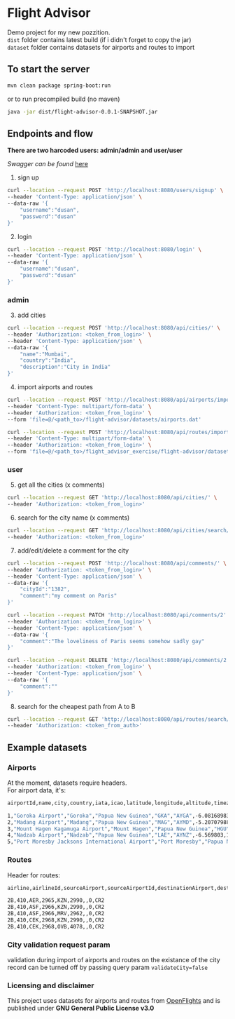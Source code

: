 # Flight Advisor

Demo project for my new pozzition.<br />
`dist` folder contains latest build (if i didn't forget to copy the jar)<br />
`dataset` folder contains datasets for airports and routes to import

## To start the server

```bash
mvn clean package spring-boot:run
```
or to run precompiled build (no maven)

```bash
java -jar dist/flight-advisor-0.0.1-SNAPSHOT.jar
```
## Endpoints and flow
**There are two harcoded users: __admin/admin__ and __user/user__**

*Swagger can be found* [here](http://localhost:8080/swagger-ui/)

1. sign up<br />
```bash
curl --location --request POST 'http://localhost:8080/users/signup' \
--header 'Content-Type: application/json' \
--data-raw '{
    "username":"dusan",
    "password":"dusan"
}'
```
2. login<br />
```bash
curl --location --request POST 'http://localhost:8080/login' \
--header 'Content-Type: application/json' \
--data-raw '{
    "username":"dusan",
    "password":"dusan"
}'
```
### __admin__<br />
3. add cities<br />
```bash
curl --location --request POST 'http://localhost:8080/api/cities/' \
--header 'Authorization: <token_from_login>' \
--header 'Content-Type: application/json' \
--data-raw '{
    "name":"Mumbai",
    "country":"India",
    "description":"City in India"
}'
```
4. import airports and routes<br />
```bash
curl --location --request POST 'http://localhost:8080/api/airports/import' \
--header 'Content-Type: multipart/form-data' \
--header 'Authorization: <token_from_login>' \
--form 'file=@/<path_to>/flight-advisor/datasets/airports.dat'
```
```bash
curl --location --request POST 'http://localhost:8080/api/routes/import' \
--header 'Content-Type: multipart/form-data' \
--header 'Authorization: <token_from_login>' \
--form 'file=@/<path_to>/flight_advisor_exercise/flight-advisor/datasets/routes.dat'
```
### __user__<br />
5. get all the cities (x comments)<br />
```bash
curl --location --request GET 'http://localhost:8080/api/cities/' \
--header 'Authorization: <token_from_login>'
```
6. search for the city name (x comments)<br />
```bash
curl --location --request GET 'http://localhost:8080/api/cities/search/San?limit=2' \
--header 'Authorization: <token_from_login>'
```
7. add/edit/delete a comment for the city<br />
```bash
curl --location --request POST 'http://localhost:8080/api/comments/' \
--header 'Authorization: <token_from_login>' \
--header 'Content-Type: application/json' \
--data-raw '{
    "cityId":"1382",
    "comment":"my comment on Paris"
}'
```
```bash
curl --location --request PATCH 'http://localhost:8080/api/comments/2' \
--header 'Authorization: <token_from_login>' \
--header 'Content-Type: application/json' \
--data-raw '{
    "comment":"The loveliness of Paris seems somehow sadly gay"
}'
```
```bash
curl --location --request DELETE 'http://localhost:8080/api/comments/2' \
--header 'Authorization: <token_from_login>' \
--header 'Content-Type: application/json' \
--data-raw '{
    "comment":""
}'
```
8. search for the cheapest path from A to B <br />
```bash
curl --location --request GET 'http://localhost:8080/api/routes/search/Belgrade/Punta Arenas' \
--header 'Authorization: <token_from_auth>'
```
## Example datasets 

### Airports
At the moment, datasets require headers.<br /> For airport data, it's:<br />

```bash
airportId,name,city,country,iata,icao,latitude,longitude,altitude,timezone,dst,tz,type,source
```

```bash
1,"Goroka Airport","Goroka","Papua New Guinea","GKA","AYGA",-6.081689834590001,145.391998291,5282,10,"U","Pacific/Port_Moresby","airport","OurAirports"
2,"Madang Airport","Madang","Papua New Guinea","MAG","AYMD",-5.20707988739,145.789001465,20,10,"U","Pacific/Port_Moresby","airport","OurAirports"
3,"Mount Hagen Kagamuga Airport","Mount Hagen","Papua New Guinea","HGU","AYMH",-5.826789855957031,144.29600524902344,5388,10,"U","Pacific/Port_Moresby","airport","OurAirports"
4,"Nadzab Airport","Nadzab","Papua New Guinea","LAE","AYNZ",-6.569803,146.725977,239,10,"U","Pacific/Port_Moresby","airport","OurAirports"
5,"Port Moresby Jacksons International Airport","Port Moresby","Papua New Guinea","POM","AYPY",-9.443380355834961,147.22000122070312,146,10,"U","Pacific/Port_Moresby","airport","OurAirports"
```
### Routes
Header for routes:<br />

```bash
airline,airlineId,sourceAirport,sourceAirportId,destinationAirport,destinationAirportId,codeshare,stops,equipment
```

```bash
2B,410,AER,2965,KZN,2990,,0,CR2
2B,410,ASF,2966,KZN,2990,,0,CR2
2B,410,ASF,2966,MRV,2962,,0,CR2
2B,410,CEK,2968,KZN,2990,,0,CR2
2B,410,CEK,2968,OVB,4078,,0,CR2
```
### City validation request param
validation during import of airports and routes on the existance of the city record can be turned off by passing query param `validateCity=false`

### Licensing and disclaimer
This project uses datasets for airports and routes from [OpenFlights](https://openflights.org) and is published under __GNU General Public License v3.0__
